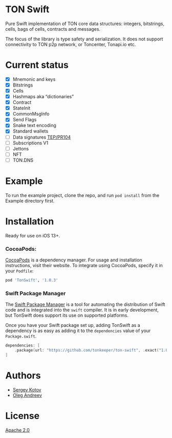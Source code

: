 # TON Swift

Pure Swift implementation of TON core data structures: integers, bitstrings, cells, bags of cells, contracts and messages.

The focus of the library is type safety and serialization. It does not support connectivity to TON p2p network, or Toncenter, Tonapi.io etc.

# Current status

- [x] Mnemonic and keys
- [x] Bitstrings
- [x] Cells
- [x] Hashmaps aka “dictionaries”
- [x] Contract
- [x] StateInit
- [x] CommonMsgInfo
- [x] Send Flags
- [x] Snake text encoding
- [x] Standard wallets
- [ ] Data signatures [TEP/PR104](https://github.com/ton-blockchain/TEPs/pull/104)
- [ ] Subscriptions V1
- [ ] Jettons
- [ ] NFT
- [ ] TON.DNS

# Example
To run the example project, clone the repo, and run `pod install` from the Example directory first.

# Installation
Ready for use on iOS 13+.

### CocoaPods:
[CocoaPods](https://cocoapods.org) is a dependency manager. For usage and installation instructions, visit their website. To integrate using CocoaPods, specify it in your `Podfile`:

```ruby
pod 'TonSwift', '1.0.3'
```

### Swift Package Manager

The [Swift Package Manager](https://swift.org/package-manager/) is a tool for automating the distribution of Swift code and is integrated into the `swift` compiler. It is in early development, but TonSwift does support its use on supported platforms. 

Once you have your Swift package set up, adding TonSwift as a dependency is as easy as adding it to the `dependencies` value of your `Package.swift`.

```swift
dependencies: [
    .package(url: "https://github.com/tonkeeper/ton-swift", .exact("1.0.3"))
]
```

# Authors

* [Sergey Kotov](kotov@tonkeeper.com)
* [Oleg Andreev](oleg@tonkeeper.com)

# License

[Apache 2.0](https://www.apache.org/licenses/LICENSE-2.0)
